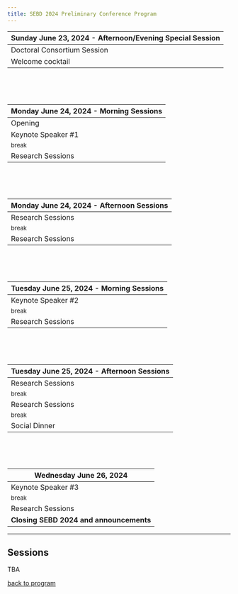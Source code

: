 ```yaml
---
title: SEBD 2024 Preliminary Conference Program
---
```


<!--### Sunday June 23, 2024 -->

<div></div>

|    Sunday June 23, 2024 - Afternoon/Evening Special Session               |
| ----------------------------- |
| Doctoral Consortium Session   |
| Welcome cocktail  |

<!--### Monday June 24, 2024 -->

<div style="padding-top:50px"></div>

|            Monday June 24, 2024 - Morning Sessions      |
| ------------------------- |
|  Opening       |
| Keynote Speaker #1    |
|     <small class="text-muted">break</small>   |
| Research Sessions   |


<div style="padding-top:50px"></div>


|        Monday June 24, 2024 - Afternoon Sessions       |
| ------------------------ |
| Research Sessions |
|      <small class="text-muted">break</small>   |
| Research Sessions	|


<!--### Tuesday June 25, 2024 -->

<div style="padding-top:50px"></div>


|   Tuesday June 25, 2024 - Morning Sessions            |
| ------------------------- |
| Keynote Speaker #2    |
|      <small class="text-muted">break</small>   |
| Research Sessions   |


<div style="padding-top:50px"></div>


|          Tuesday June 25, 2024 - Afternoon Sessions          |
| ------------------------ |
| Research Sessions   |
|      <small class="text-muted">break</small>   |
| Research Sessions   |
|      <small class="text-muted">break</small>   |
| Social Dinner   |


<div style="padding-top:50px"></div>



<!--### Wednesday June 26, 2024 -->

|            Wednesday June 26, 2024            |
| ----------------------- |
| Keynote Speaker #3    |
|      <small class="text-muted">break</small>   |
| Research Sessions |
| **Closing SEBD 2024 and announcements** |


---


## Sessions

TBA


<a href="" onclick="goBack()">back to program</a>

<style>
.anchor {
    display: block;
    position: relative;
    top: -50px;
    visibility: hidden;
}
</style>

<script type="text/javascript">
function goBack() {
  window.history.back();
}
  window.addEventListener('load', function () {
     $('table').addClass('table').addClass('table-bordered')
  })
</script>

